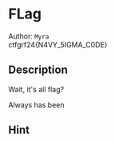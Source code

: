# FLag

Author: `Myra` 
<br>
ctfgrf24{N4VY_5IGMA_C0DE}

## Description

Wait, it's all flag?

Always has been

## Hint